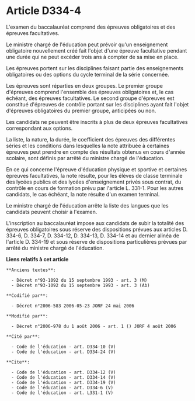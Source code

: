 # Article D334-4

L'examen du baccalauréat comprend des épreuves obligatoires et des épreuves facultatives. 

Le ministre chargé de l'éducation peut prévoir qu'un enseignement obligatoire nouvellement créé fait l'objet d'une épreuve
facultative pendant une durée qui ne peut excéder trois ans à compter de sa mise en place. 

Les épreuves portent sur les disciplines faisant partie des enseignements obligatoires ou des options du cycle terminal de la
série concernée. 

Les épreuves sont réparties en deux groupes. Le premier groupe d'épreuves comprend l'ensemble des épreuves obligatoires et,
le cas échéant, des épreuves facultatives. Le second groupe d'épreuves est constitué d'épreuves de contrôle portant sur les
disciplines ayant fait l'objet d'épreuves obligatoires du premier groupe, anticipées ou non. 

Les candidats ne peuvent être inscrits à plus de deux épreuves facultatives correspondant aux options. 

La liste, la nature, la durée, le coefficient des épreuves des différentes séries et les conditions dans lesquelles la note
attribuée à certaines épreuves peut prendre en compte des résultats obtenus en cours d'année scolaire, sont définis par
arrêté du ministre chargé de l'éducation. 

En ce qui concerne l'épreuve d'éducation physique et sportive et certaines épreuves facultatives, la note résulte, pour les
élèves de classe terminale des lycées publics et des lycées d'enseignement privés sous contrat, du contrôle en cours de
formation prévu par l'article L. 331-1. Pour les autres candidats, le cas échéant, la note résulte d'un examen terminal. 

Le ministre chargé de l'éducation arrête la liste des langues que les candidats peuvent choisir à l'examen. 

L'inscription au baccalauréat impose aux candidats de subir la totalité des épreuves obligatoires sous réserve des
dispositions prévues aux articles D. 334-6, D. 334-7, D. 334-12, D. 334-13, D. 334-14 et au dernier alinéa de l'article D.
334-19 et sous réserve de dispositions particulières prévues par arrêté du ministre chargé de l'éducation.

**Liens relatifs à cet article**

	**Anciens textes**:

	  - Décret n°93-1092 du 15 septembre 1993 - art. 3 (M)
	  - Décret n°93-1092 du 15 septembre 1993 - art. 3 (Ab)

	**Codifié par**:

	  - Décret n°2006-583 2006-05-23 JORF 24 mai 2006

	**Modifié par**:

	  - Décret n°2006-978 du 1 août 2006 - art. 1 () JORF 4 août 2006

	**Cité par**:

	  - Code de l'éducation - art. D334-10 (V)
	  - Code de l'éducation - art. D334-24 (V)

	**Cite**:

	  - Code de l'éducation - art. D334-12 (V)
	  - Code de l'éducation - art. D334-14 (V)
	  - Code de l'éducation - art. D334-19 (V)
	  - Code de l'éducation - art. D334-6 (V)
	  - Code de l'éducation - art. L331-1 (V)
